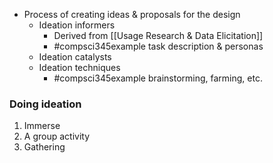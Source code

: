 - Process of creating ideas & proposals for the design
	- Ideation informers
		- Derived from [[Usage Research & Data Elicitation]]
		- #compsci345example task description & personas
	- Ideation catalysts
	- Ideation techniques
		- #compsci345example brainstorming, farming, etc.

### Doing ideation
1. Immerse
2. A group activity
3. Gathering 